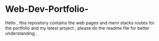 # Web-Dev-Portfolio-
Hello , this repository contains the web pages and mern stacks routes for the portfolio and my latest project , please do the readme file for better understanding .  
